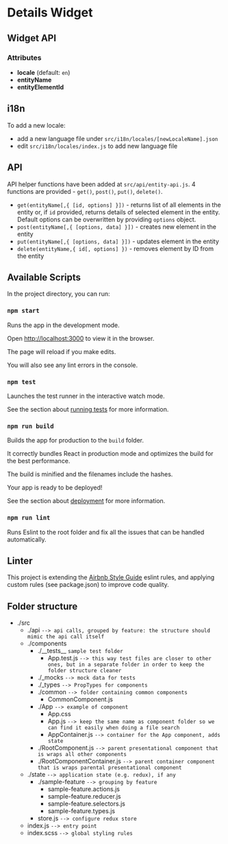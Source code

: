 # Details Widget

## Widget API

### Attributes

- **locale** (default: `en`)
- **entityName**
- **entityElementId**


## i18n

To add a new locale:

- add a new language file under `src/i18n/locales/[newLocaleName].json`
- edit `src/i18n/locales/index.js` to add new language file

## API

API helper functions have been added at `src/api/entity-api.js`. 4 functions are provided - `get()`, `post()`, `put()`, `delete()`.

- `get(entityName[,{ [id, options] }])` - returns list of all elements in the entity or, if `id` provided, returns details of selected element in the entity. Default options can be overwritten by providing `options` object.
- `post(entityName[,{ [options, data] }])` - creates new element in the entity
- `put(entityName[,{ [options, data] }])` - updates element in the entity
- `delete(entityName,{ id[, options] })` - removes element by ID from the entity

## Available Scripts

In the project directory, you can run:

### `npm start`

Runs the app in the development mode.<br>

Open [http://localhost:3000](http://localhost:3000) to view it in the browser.

The page will reload if you make edits.<br>

You will also see any lint errors in the console.

### `npm test`

Launches the test runner in the interactive watch mode.<br>

See the section about [running tests](https://facebook.github.io/create-react-app/docs/running-tests) for more information.

### `npm run build`

Builds the app for production to the `build` folder.<br>

It correctly bundles React in production mode and optimizes the build for the best performance.

The build is minified and the filenames include the hashes.<br>

Your app is ready to be deployed!

See the section about [deployment](https://facebook.github.io/create-react-app/docs/deployment) for more information.

### `npm run lint`

Runs Eslint to the root folder and fix all the issues that can be handled automatically.

## Linter

This project is extending the [Airbnb Style Guide](https://github.com/airbnb/javascript) eslint rules, and applying custom rules (see package.json) to improve code quality.

## Folder structure

- ./src
  - ./api `--> api calls, grouped by feature: the structure should mimic the api call itself`
  - ./components
    - ./\_\_tests\_\_ `sample test folder`
      - App.test.js `--> this way test files are closer to other ones, but in a separate folder in order to keep the folder structure cleaner`
    - ./_mocks `--> mock data for tests`
    - ./_types `--> PropTypes for components`
    - ./common `--> folder containing common components`
      - CommonComponent.js
    - ./App `--> example of component`
      - App.css
      - App.js `--> keep the same name as component folder so we can find it easily when doing a file search`
      - AppContainer.js `--> container for the App component, adds state`
    - ./RootComponent.js `--> parent presentational component that is wraps all other components`
    - ./RootComponentContainer.js `--> parent container component that is wraps parental presentational component`
  - ./state `--> application state (e.g. redux), if any`
    - ./sample-feature `--> grouping by feature`
      - sample-feature.actions.js
      - sample-feature.reducer.js
      - sample-feature.selectors.js
      - sample-feature.types.js
    - store.js `--> configure redux store`
  - index.js `--> entry point`
  - index.scss `--> global styling rules`
